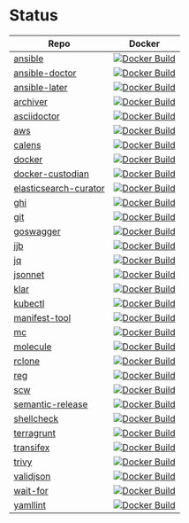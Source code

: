 # Status

| Repo | Docker
| --- | --- |
| [ansible](https://github.com/toolhippie/ansible) | [![Docker Build](https://github.com/toolhippie/ansible/actions/workflows/docker.yml/badge.svg)](https://github.com/toolhippie/ansible/actions/workflows/docker.yml) |
| [ansible-doctor](https://github.com/toolhippie/ansible-doctor) | [![Docker Build](https://github.com/toolhippie/ansible-doctor/actions/workflows/docker.yml/badge.svg)](https://github.com/toolhippie/ansible-doctor/actions/workflows/docker.yml) |
| [ansible-later](https://github.com/toolhippie/ansible-later) | [![Docker Build](https://github.com/toolhippie/ansible-later/actions/workflows/docker.yml/badge.svg)](https://github.com/toolhippie/ansible-later/actions/workflows/docker.yml) |
| [archiver](https://github.com/toolhippie/archiver) | [![Docker Build](https://github.com/toolhippie/archiver/actions/workflows/docker.yml/badge.svg)](https://github.com/toolhippie/archiver/actions/workflows/docker.yml) |
| [asciidoctor](https://github.com/toolhippie/asciidoctor) | [![Docker Build](https://github.com/toolhippie/asciidoctor/actions/workflows/docker.yml/badge.svg)](https://github.com/toolhippie/asciidoctor/actions/workflows/docker.yml) |
| [aws](https://github.com/toolhippie/aws) | [![Docker Build](https://github.com/toolhippie/aws/actions/workflows/docker.yml/badge.svg)](https://github.com/toolhippie/aws/actions/workflows/docker.yml) |
| [calens](https://github.com/toolhippie/calens) | [![Docker Build](https://github.com/toolhippie/calens/actions/workflows/docker.yml/badge.svg)](https://github.com/toolhippie/calens/actions/workflows/docker.yml) |
| [docker](https://github.com/toolhippie/docker) | [![Docker Build](https://github.com/toolhippie/docker/actions/workflows/docker.yml/badge.svg)](https://github.com/toolhippie/docker/actions/workflows/docker.yml) |
| [docker-custodian](https://github.com/toolhippie/docker-custodian) | [![Docker Build](https://github.com/toolhippie/docker-custodian/actions/workflows/docker.yml/badge.svg)](https://github.com/toolhippie/docker-custodian/actions/workflows/docker.yml) |
| [elasticsearch-curator](https://github.com/toolhippie/elasticsearch-curator) | [![Docker Build](https://github.com/toolhippie/elasticsearch-curator/actions/workflows/docker.yml/badge.svg)](https://github.com/toolhippie/elasticsearch-curator/actions/workflows/docker.yml) |
| [ghi](https://github.com/toolhippie/ghi) | [![Docker Build](https://github.com/toolhippie/ghi/actions/workflows/docker.yml/badge.svg)](https://github.com/toolhippie/ghi/actions/workflows/docker.yml) |
| [git](https://github.com/toolhippie/git) | [![Docker Build](https://github.com/toolhippie/git/actions/workflows/docker.yml/badge.svg)](https://github.com/toolhippie/git/actions/workflows/docker.yml) |
| [goswagger](https://github.com/toolhippie/goswagger) | [![Docker Build](https://github.com/toolhippie/goswagger/actions/workflows/docker.yml/badge.svg)](https://github.com/toolhippie/goswagger/actions/workflows/docker.yml) |
| [jjb](https://github.com/toolhippie/jjb) | [![Docker Build](https://github.com/toolhippie/jjb/actions/workflows/docker.yml/badge.svg)](https://github.com/toolhippie/jjb/actions/workflows/docker.yml) |
| [jq](https://github.com/toolhippie/jq) | [![Docker Build](https://github.com/toolhippie/jq/actions/workflows/docker.yml/badge.svg)](https://github.com/toolhippie/jq/actions/workflows/docker.yml) |
| [jsonnet](https://github.com/toolhippie/jsonnet) | [![Docker Build](https://github.com/toolhippie/jsonnet/actions/workflows/docker.yml/badge.svg)](https://github.com/toolhippie/jsonnet/actions/workflows/docker.yml) |
| [klar](https://github.com/toolhippie/klar) | [![Docker Build](https://github.com/toolhippie/klar/actions/workflows/docker.yml/badge.svg)](https://github.com/toolhippie/klar/actions/workflows/docker.yml) |
| [kubectl](https://github.com/toolhippie/kubectl) | [![Docker Build](https://github.com/toolhippie/kubectl/actions/workflows/docker.yml/badge.svg)](https://github.com/toolhippie/kubectl/actions/workflows/docker.yml) |
| [manifest-tool](https://github.com/toolhippie/manifest-tool) | [![Docker Build](https://github.com/toolhippie/manifest-tool/actions/workflows/docker.yml/badge.svg)](https://github.com/toolhippie/manifest-tool/actions/workflows/docker.yml) |
| [mc](https://github.com/toolhippie/mc) | [![Docker Build](https://github.com/toolhippie/mc/actions/workflows/docker.yml/badge.svg)](https://github.com/toolhippie/mc/actions/workflows/docker.yml) |
| [molecule](https://github.com/toolhippie/molecule) | [![Docker Build](https://github.com/toolhippie/molecule/actions/workflows/docker.yml/badge.svg)](https://github.com/toolhippie/molecule/actions/workflows/docker.yml) |
| [rclone](https://github.com/toolhippie/rclone) | [![Docker Build](https://github.com/toolhippie/rclone/actions/workflows/docker.yml/badge.svg)](https://github.com/toolhippie/rclone/actions/workflows/docker.yml) |
| [reg](https://github.com/toolhippie/reg) | [![Docker Build](https://github.com/toolhippie/reg/actions/workflows/docker.yml/badge.svg)](https://github.com/toolhippie/reg/actions/workflows/docker.yml) |
| [scw](https://github.com/toolhippie/scw) | [![Docker Build](https://github.com/toolhippie/scw/actions/workflows/docker.yml/badge.svg)](https://github.com/toolhippie/scw/actions/workflows/docker.yml) |
| [semantic-release](https://github.com/toolhippie/semantic-release) | [![Docker Build](https://github.com/toolhippie/semantic-release/actions/workflows/docker.yml/badge.svg)](https://github.com/toolhippie/semantic-release/actions/workflows/docker.yml) |
| [shellcheck](https://github.com/toolhippie/shellcheck) | [![Docker Build](https://github.com/toolhippie/shellcheck/actions/workflows/docker.yml/badge.svg)](https://github.com/toolhippie/shellcheck/actions/workflows/docker.yml) |
| [terragrunt](https://github.com/toolhippie/terragrunt) | [![Docker Build](https://github.com/toolhippie/terragrunt/actions/workflows/docker.yml/badge.svg)](https://github.com/toolhippie/terragrunt/actions/workflows/docker.yml) |
| [transifex](https://github.com/toolhippie/transifex) | [![Docker Build](https://github.com/toolhippie/transifex/actions/workflows/docker.yml/badge.svg)](https://github.com/toolhippie/transifex/actions/workflows/docker.yml) |
| [trivy](https://github.com/toolhippie/trivy) | [![Docker Build](https://github.com/toolhippie/trivy/actions/workflows/docker.yml/badge.svg)](https://github.com/toolhippie/trivy/actions/workflows/docker.yml) |
| [validjson](https://github.com/toolhippie/validjson) | [![Docker Build](https://github.com/toolhippie/validjson/actions/workflows/docker.yml/badge.svg)](https://github.com/toolhippie/validjson/actions/workflows/docker.yml) |
| [wait-for](https://github.com/toolhippie/wait-for) | [![Docker Build](https://github.com/toolhippie/wait-for/actions/workflows/docker.yml/badge.svg)](https://github.com/toolhippie/wait-for/actions/workflows/docker.yml) |
| [yamllint](https://github.com/toolhippie/yamllint) | [![Docker Build](https://github.com/toolhippie/yamllint/actions/workflows/docker.yml/badge.svg)](https://github.com/toolhippie/yamllint/actions/workflows/docker.yml) |
